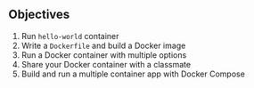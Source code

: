 
## Objectives 

1. Run `hello-world` container
2. Write a `Dockerfile` and build a Docker image
3. Run a Docker container with multiple options
4. Share your Docker container with a classmate
5. Build and run a multiple container app with Docker Compose
